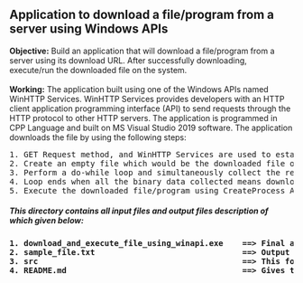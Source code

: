 ## Application to download a file/program from a server using Windows APIs
**Objective:** Build an application that will download a file/program from a server using its download URL. After successfully downloading, execute/run the downloaded file on the system.
<br>
<br>
**Working:** The application built using one of the Windows APIs named WinHTTP Services. WinHTTP Services provides developers with an HTTP client application programming interface (API) to send requests through the HTTP protocol to other HTTP servers. The application is programmed in CPP Language and built on MS Visual Studio 2019 software. The application downloads the file by using the following steps:
<pre>
1. GET Request method, and WinHTTP Services are used to establish the connection to the file's server using its URL.
2. Create an empty file which would be the downloaded file or the output file.
3. Perform a do-while loop and simultaneously collect the required file's binary data and write it to the output file.
4. Loop ends when all the binary data collected means download is complete. The output/downloaded file is ready now.
5. Execute the downloaded file/program using CreateProcess API or the system command.
</pre>

##### This directory contains all input files and output files description of which given below:
<h4>
<pre>
1. download_and_execute_file_using_winapi.exe    ==> Final application that follows the objective.                 
2. sample_file.txt                               ==> Output or downloaded file. <a href="https://www.drive.google.com/u/1/uc?id=1QcRsZCiD-oScR4VkE4qM6cNy8Crgg5UL&export=download/sample_file.txt">Here</a> is the link to download this file.
3. src                                           ==> This folder contains all source and input files of the final application.
4. README.md                                     ==> Gives the brief details of all the files of this directory.
</pre>
</h4>
